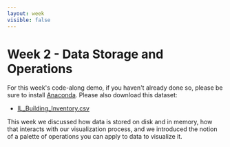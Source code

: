 ```yaml
---
layout: week
visible: false
---
```


# Week 2 - Data Storage and Operations

For this week's code-along demo, if you haven't already done so, please be sure to install [Anaconda](https://www.anaconda.com/). Please also download this dataset:

 * [IL_Building_Inventory.csv](http://virdir.ncsa.illinois.edu/NCSAvis/public/is590dv/IL_Building_Inventory.csv)

This week we discussed how data is stored on disk and in memory, how that
interacts with our visualization process, and we introduced the notion of a
palette of operations you can apply to data to visualize it.
